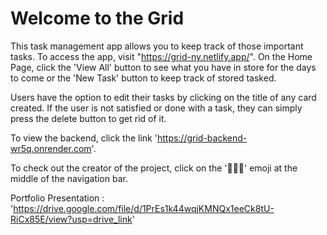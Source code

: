 # Welcome to the Grid

This task management app allows you to keep track of those important tasks. To access the app, visit "https://grid-ny.netlify.app/". On the Home Page, click the 'View All' button to see what you have in store for the days to come or the 'New Task' button to keep track of stored tasked.

Users have the option to edit their tasks by clicking on the title of any card created. If the user is not satisfied or done with a task, they can simply press the delete button to get rid of it. 

To view the backend, click the link 'https://grid-backend-wr5q.onrender.com'. 

To check out the creator of the project, click on the '🧔🏿‍♂️' emoji at the middle of the navigation bar. 

Portfolio Presentation : 'https://drive.google.com/file/d/1PrEs1k44wqjKMNQx1eeCk8tU-RiCx85E/view?usp=drive_link'